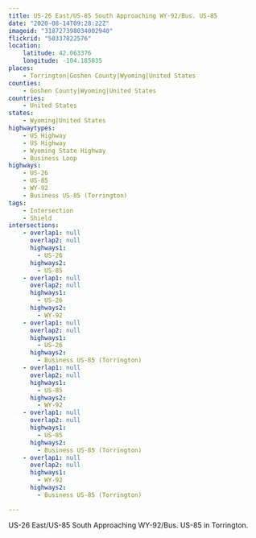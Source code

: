 ```yaml
---
title: US-26 East/US-85 South Approaching WY-92/Bus. US-85
date: "2020-08-14T09:28:22Z"
imageid: "318727398034002940"
flickrid: "50337822576"
location:
    latitude: 42.063376
    longitude: -104.185835
places:
    - Torrington|Goshen County|Wyoming|United States
counties:
    - Goshen County|Wyoming|United States
countries:
    - United States
states:
    - Wyoming|United States
highwaytypes:
    - US Highway
    - US Highway
    - Wyoming State Highway
    - Business Loop
highways:
    - US-26
    - US-85
    - WY-92
    - Business US-85 (Torrington)
tags:
    - Intersection
    - Shield
intersections:
    - overlap1: null
      overlap2: null
      highways1:
        - US-26
      highways2:
        - US-85
    - overlap1: null
      overlap2: null
      highways1:
        - US-26
      highways2:
        - WY-92
    - overlap1: null
      overlap2: null
      highways1:
        - US-26
      highways2:
        - Business US-85 (Torrington)
    - overlap1: null
      overlap2: null
      highways1:
        - US-85
      highways2:
        - WY-92
    - overlap1: null
      overlap2: null
      highways1:
        - US-85
      highways2:
        - Business US-85 (Torrington)
    - overlap1: null
      overlap2: null
      highways1:
        - WY-92
      highways2:
        - Business US-85 (Torrington)

---
```

US-26 East/US-85 South Approaching WY-92/Bus. US-85 in Torrington.
